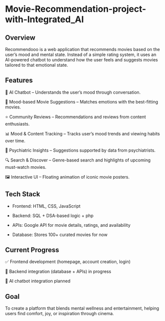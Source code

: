# Movie-Recommendation-project-with-Integrated_AI
## Overview

Recommendooo is a web application that recommends movies based on the user’s mood and mental state. Instead of a simple rating system, it uses an AI-powered chatbot to understand how the user feels and suggests movies tailored to that emotional state.

## Features

🤖 AI Chatbot – Understands the user’s mood through conversation.

🎥 Mood-based Movie Suggestions – Matches emotions with the best-fitting movies.

⭐ Community Reviews – Recommendations and reviews from content enthusiasts.

📊 Mood & Content Tracking – Tracks user’s mood trends and viewing habits over time.

🧠 Psychiatric Insights – Suggestions supported by data from psychiatrists.

🔍 Search & Discover – Genre-based search and highlights of upcoming must-watch movies.

🖼️ Interactive UI – Floating animation of iconic movie posters.

## Tech Stack

- Frontend: HTML, CSS, JavaScript

- Backend: SQL + DSA-based logic + php

- APIs: Google API for movie details, ratings, and availability

- Database: Stores 100+ curated movies for now

## Current Progress

✅ Frontend development (homepage, account creation, login)

🔄 Backend integration (database + APIs) in progress

🧩 AI chatbot integration planned

## Goal

To create a platform that blends mental wellness and entertainment, helping users find comfort, joy, or inspiration through cinema.
